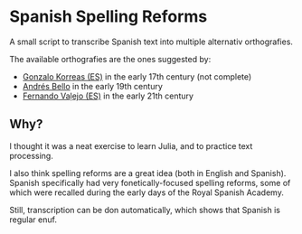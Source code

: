 # Spanish Spelling Reforms

A small script to transcribe Spanish text into multiple alternativ orthografies.

The available orthografies are the ones suggested by:

- [Gonzalo Korreas (ES)](https://www.wikiwand.com/es/Gonzalo_Correas) in the early 17th century (not complete)
- [Andrés Bello](https://www.wikiwand.com/en/Bello_orthography) in the early 19th century
- [Fernando Vaḷejo (ES)](https://elpais.com/cultura/2013/10/22/actualidad/1382409408_424831.html) in the early 21th century

## Why?

I thought it was a neat exercise to learn Julia, and to practice text processing.

I also think spelling reforms are a great idea (both in English and Spanish).
Spanish specifically had very fonetically-focused spelling reforms,
some of which were recalled during the early days of the Royal Spanish Academy.

Still, transcription can be don automatically,
which shows that Spanish is regular enuf.
